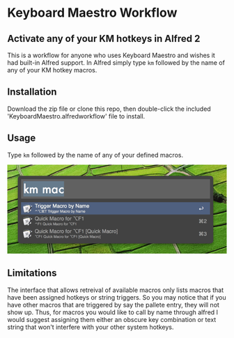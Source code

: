 # Keyboard Maestro Workflow

## Activate any of your KM hotkeys in Alfred 2

This is a workflow for anyone who uses Keyboard Maestro and wishes it had built-in Alfred support. In Alfred simply type `km` followed by the name of any of your KM hotkey macros.

## Installation

Download the zip file or clone this repo, then double-click the included 'KeyboardMaestro.alfredworkflow' file to install. 

## Usage

Type `km` followed by the name of any of your defined macros. 

![usage example screen](screen.png "Usage Example")

## Limitations
The interface that allows retreival of available macros only lists macros that have been assigned hotkeys or string triggers. So you may notice that if you have other macros that are triggered by say the pallete entry, they will not show up. Thus, for macros you would like to call by name through alfred I would suggest assigning them either an obscure key combination or text string that won't interfere with your other system hotkeys. 